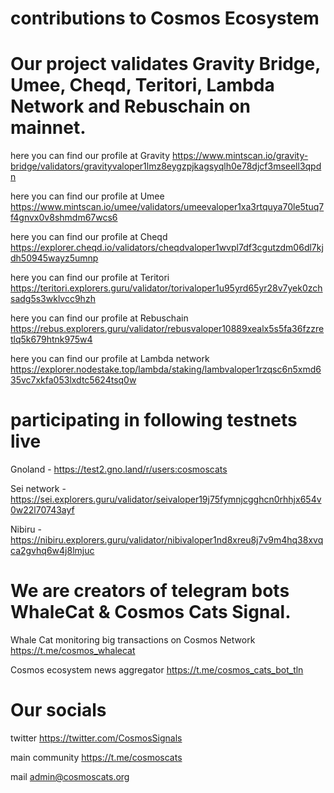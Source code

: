 # contributions to Cosmos Ecosystem

# Our project validates Gravity Bridge, Umee, Cheqd, Teritori, Lambda Network and Rebuschain on mainnet.

here you can find our profile at Gravity 
https://www.mintscan.io/gravity-bridge/validators/gravityvaloper1lmz8eygzpjkagsyqlh0e78djcf3mseell3qpdn

here you can find our profile at Umee
https://www.mintscan.io/umee/validators/umeevaloper1xa3rtquya70le5tuq7f4gnvx0v8shmdm67wcs6

here you can find our profile at Cheqd 
https://explorer.cheqd.io/validators/cheqdvaloper1wvpl7df3cgutzdm06dl7kjdh50945wayz5umnp

here you can find our profile at Teritori
https://teritori.explorers.guru/validator/torivaloper1u95yrd65yr28v7yek0zchsadg5s3wklvcc9hzh

here you can find our profile at Rebuschain
https://rebus.explorers.guru/validator/rebusvaloper10889xealx5s5fa36fzzretlq5k679htnk975w4

here you can find our profile at Lambda network 
https://explorer.nodestake.top/lambda/staking/lambvaloper1rzqsc6n5xmd635vc7xkfa053lxdtc5624tsq0w


# participating in following testnets live

Gnoland - https://test2.gno.land/r/users:cosmoscats

Sei network - https://sei.explorers.guru/validator/seivaloper19j75fymnjcgghcn0rhhjx654v0w22l70743ayf

Nibiru - https://nibiru.explorers.guru/validator/nibivaloper1nd8xreu8j7v9m4hq38xvqca2gvhq6w4j8lmjuc

# We are creators of telegram bots WhaleCat & Cosmos Cats Signal.

Whale Cat monitoring big transactions on Cosmos Network https://t.me/cosmos_whalecat

Cosmos ecosystem news aggregator https://t.me/cosmos_cats_bot_tln

# Our socials

twitter https://twitter.com/CosmosSignals

main community https://t.me/cosmoscats

mail admin@cosmoscats.org
